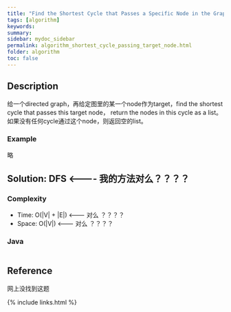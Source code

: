 ```yaml
---
title: "Find the Shortest Cycle that Passes a Specific Node in the Graph"
tags: [algorithm]
keywords:
summary:
sidebar: mydoc_sidebar
permalink: algorithm_shortest_cycle_passing_target_node.html
folder: algorithm
toc: false
---
```


## Description
给一个directed graph，再给定图里的某一个node作为target，find the shortest cycle that passes this target node，
return the nodes in this cycle as a list。
如果没有任何cycle通过这个node，则返回空的list。

### Example
略

## Solution: DFS <---- 我的方法对么？？？？

### Complexity
* Time: O(|V| + |E|) <--- 对么 ？？？？
* Space: O(|V|) <--- 对么 ？？？？

### Java
```java

```

## Reference
网上没找到这题

{% include links.html %}
